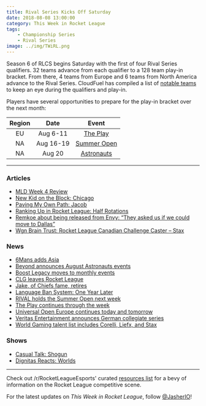```yaml
---
title: Rival Series Kicks Off Saturday
date: 2018-08-08 13:00:00
category: This Week in Rocket League
tags:
    - Championship Series
    - Rival Series
image: ../img/TWiRL.png
---
```


Season 6 of RLCS begins Saturday with the first of four Rival Series qualifiers. 32 teams advance from each qualifier to a 128 team play-in bracket. From there, 4 teams from Europe and 6 teams from North America advance to the Rival Series. CloudFuel has compiled a list of [notable teams](https://www.reddit.com/r/RocketLeagueEsports/comments/95jwt8/rlcsrlrs_season_6_notable_teams_list/) to keep an eye during the qualifiers and play-in.

Players have several opportunities to prepare for the play-in bracket over the next month:

| Region |   Date    |                                                        Event                                                         |
| :----: | :-------: | :------------------------------------------------------------------------------------------------------------------: |
|   EU   | Aug 6-11  |                               [The Play](https://smash.gg/tournament/the-play/details)                               |
|   NA   | Aug 16-19 | [Summer Open](https://www.reddit.com/r/RocketLeague/comments/953rgf/summer_open_18_presented_by_rival_esports_1000/) |
|   NA   |  Aug 20   |             [Astronauts](http://teambeyond.net/beyond-x-astro-august-rocket-league-tournament-schedule/)             |

---

### Articles

- [MLD Week 4 Review](https://www.mldoubles.com/single-post/2018/08/07/Season-7-Week-4-Review)
- [New Kid on the Block: Chicago](https://www.theplayerslobby.com/2165/new-kid-block-chicago-evil-geniuses/#.XaiYnn1a0q)
- [Paving My Own Path: Jacob](https://www.theplayerslobby.com/2186/paving-my-own-path-jacob-rogue-rocket-league/#.nEiz3ZoIlH)
- [Ranking Up in Rocket League: Half Rotations](https://ginx.tv/rocket-league/ranking-up-rocket-league-half-rotations/)
- [Remkoe about being released from Envy: “They asked us if we could move to Dallas”](https://rocketeers.gg/interview-remkoe-envy-new-team-deevo/)
- [Wgn Brain Trust: Rocket League Canadian Challenge Caster – Stax](https://inside.worldgaming.com/wgn-brain-trust-rocket-league-canadian-challenge-caster-stax/)

### News

- [6Mans adds Asia](https://twitter.com/RL6mans/status/1024920089613594625?s=19)
- [Beyond announces August Astronauts events](https://twitter.com/TeamBeyondnet/status/1026931338593660928)
- [Boost Legacy moves to monthly events](http://www.twitlonger.com/show/n_1sqk8gn)
- [CLG leaves Rocket League](https://www.clg.gg/news/2018/8/1/farewell-rocketleague)
- [Jake, of Chiefs fame, retires](https://twitter.com/JakeRL_/status/1025591707482476544)
- [Language Ban System: One Year Later](https://www.rocketleague.com/news/language-ban-system-one-year-later/)
- [RIVAL holds the Summer Open next week](https://www.reddit.com/r/RocketLeague/comments/953rgf/summer_open_18_presented_by_rival_esports_1000/)
- [The Play continues through the week](https://smash.gg/tournament/the-play/details)
- [Universal Open Europe continues today and tomorrow](https://www.reddit.com/r/RocketLeagueEsports/comments/95b09a/uorl_2v2_season_2_europe_closed_qualifier/)
- [Veritas Entertainment announces German collegiate series](https://veritas-entertainment.gg/veritas-college-cup-series/)
- [World Gaming talent list includes Corelli, Liefx, and Stax](https://twitter.com/WorldGaming/status/1026952991130234882)

### Shows

- [Casual Talk: Shogun](https://www.youtube.com/watch?v=ITtE_IRrJwo)
- [Dignitas Reacts: Worlds](https://www.youtube.com/watch?v=92kxaGxm7XM)

---

Check out /r/RocketLeagueEsports' curated [resources list](https://www.reddit.com/r/RocketLeagueEsports/wiki/links) for a bevy of information on the Rocket League competitive scene.

For the latest updates on _This Week in Rocket League_, follow [@JasherIO](https://twitter.com/JasherIO)!
